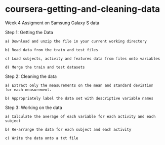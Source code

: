 # coursera-getting-and-cleaning-data
Week 4 Assigment on Samsung Galaxy S data

Step 1: Getting the Data

    a) Download and unzip the file in your current working directory

    b) Read data from the train and test files

    c) Load subjects, activity and features data from files onto variables

    d) Merge the train and test datasets


Step 2: Cleaning the data

    a) Extract only the measurements on the mean and standard deviation for each measurement.

    b) Appropriately label the data set with descriptive variable names

Step 3: Working on the data

    a) Calculate the average of each variable for each activity and each subject

    b) Re-arrange the data for each subject and each activity

    c) Write the data onto a txt file

